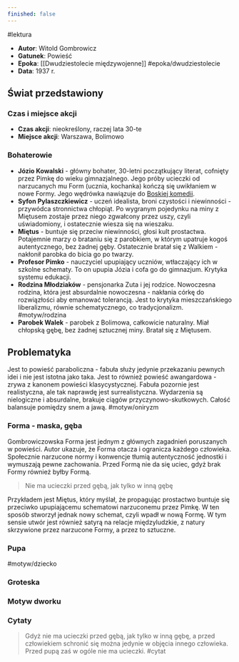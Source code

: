 ```yaml
---
finished: false
---
```

#lektura 
- **Autor**: Witold Gombrowicz
- **Gatunek**: Powieść
- **Epoka**: [[Dwudziestolecie międzywojenne]] #epoka/dwudziestolecie 
- **Data**: 1937 r.

## Świat przedstawiony
### Czas i miejsce akcji
- **Czas akcji**: nieokreślony, raczej lata 30-te
- **Miejsce akcji**: Warszawa, Bolimowo
### Bohaterowie
- **Józio Kowalski** - główny bohater, 30-letni początkujący literat, cofnięty przez Pimkę do wieku gimnazjalnego. Jego próby ucieczki od narzucanych mu Form (ucznia, kochanka) kończą się uwikłaniem w nowe Formy. Jego wędrówka nawiązuje do [Boskiej komedii](../02%20Średniowiecze/Boska%20komedia).
- **Syfon Pylaszczkiewicz** - uczeń idealista, broni czystości i niewinności - przywódca stronnictwa chłopiąt. Po wygranym pojedynku na miny z Miętusem zostaje przez niego zgwałcony przez uszy, czyli uświadomiony, i ostatecznie wiesza się na wieszaku.
- **Miętus** - buntuje się przeciw niewinności, głosi kult prostactwa. Potajemnie marzy o brataniu się z parobkiem, w którym upatruje kogoś autentycznego, bez żadnej gęby. Ostatecznie bratał się z Walkiem - nakłonił parobka do bicia go po twarzy.
- **Profesor Pimko** - nauczyciel upupiający uczniów, wtłaczający ich w szkolne schematy. To on upupia Józia i cofa go do gimnazjum. Krytyka systemu edukacji.
- **Rodzina Młodziaków** - pensjonarka Zuta i jej rodzice. Nowoczesna rodzina, która jest absurdalnie nowoczesna - nakłania córkę do rozwiązłości aby emanować tolerancją. Jest to krytyka mieszczańskiego liberalizmu, równie schematycznego, co tradycjonalizm. #motyw/rodzina
- **Parobek Walek** - parobek z Bolimowa, całkowicie naturalny. Miał chłopską gębę, bez żadnej sztucznej miny. Bratał się z Miętusem. 

## Problematyka
Jest to powieść paraboliczna - fabuła służy jedynie przekazaniu pewnych idei i nie jest istotna jako taka. 
Jest to również powieść awangardowa - zrywa z kanonem powieści klasycystycznej. Fabuła pozornie jest realistyczna, ale tak naprawdę jest surrealistyczna. Wydarzenia są nielogiczne i absurdalne, brakuje ciągów przyczynowo-skutkowych. Całość balansuje pomiędzy snem a jawą. #motyw/oniryzm 
### Forma - maska, gęba
Gombrowiczowska Forma jest jednym z głównych zagadnień poruszanych w powieści. Autor ukazuje, że Forma otacza i ogranicza każdego człowieka. Społecznie narzucone normy i konwencje tłumią autentyczność jednostki i wymuszają pewne zachowania. Przed Formą nie da się uciec, gdyż brak Formy również byłby Formą. 
> Nie ma ucieczki przed gębą, jak tylko w inną gębę

Przykładem jest Miętus, który myślał, że propagując prostactwo buntuje się przeciwko upupiającemu schematowi narzuconemu przez Pimkę. W ten sposób stworzył jednak nowy schemat, czyli wpadł w nową Formę.
W tym sensie utwór jest również satyrą na relacje międzyludzkie, z natury skrzywione przez narzucone Formy, a przez to sztuczne.
### Pupa
#motyw/dziecko 
### Groteska
### Motyw dworku


### Cytaty
> Gdyż nie ma ucieczki przed gębą, jak tylko w inną gębę, a przed człowiekiem schronić się można jedynie w objęcia innego człowieka. Przed pupą zaś w ogóle nie ma ucieczki. #cytat 